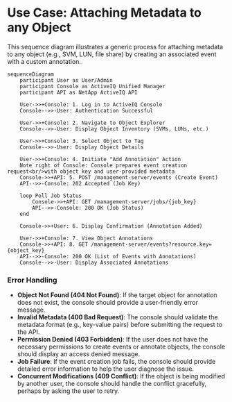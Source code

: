 # Use Case: Attaching Metadata to any Object

This sequence diagram illustrates a generic process for attaching metadata to any object (e.g., SVM, LUN, file share) by creating an associated event with a custom annotation.

```mermaid
sequenceDiagram
    participant User as User/Admin
    participant Console as ActiveIQ Unified Manager
    participant API as NetApp ActiveIQ API

    User->>+Console: 1. Log in to ActiveIQ Console
    Console-->>-User: Authentication Successful

    User->>+Console: 2. Navigate to Object Explorer
    Console-->>-User: Display Object Inventory (SVMs, LUNs, etc.)

    User->>+Console: 3. Select Object to Tag
    Console-->>-User: Display Object Details

    User->>+Console: 4. Initiate "Add Annotation" Action
    Note right of Console: Console prepares event creation request<br/>with object key and user-provided metadata
    Console->>+API: 5. POST /management-server/events (Create Event)
    API-->>-Console: 202 Accepted (Job Key)

    loop Poll Job Status
        Console->>+API: GET /management-server/jobs/{job_key}
        API-->>-Console: 200 OK (Job Status)
    end

    Console->>+User: 6. Display Confirmation (Annotation Added)

    User->>+Console: 7. View Object Annotations
    Console->>+API: 8. GET /management-server/events?resource.key={object_key}
    API-->>-Console: 200 OK (List of Events with Annotations)
    Console-->>-User: Display Associated Annotations
```

### Error Handling

- **Object Not Found (404 Not Found)**: If the target object for annotation does not exist, the console should provide a user-friendly error message.
- **Invalid Metadata (400 Bad Request)**: The console should validate the metadata format (e.g., key-value pairs) before submitting the request to the API.
- **Permission Denied (403 Forbidden)**: If the user does not have the necessary permissions to create events or annotate objects, the console should display an access denied message.
- **Job Failure**: If the event creation job fails, the console should provide detailed error information to help the user diagnose the issue.
- **Concurrent Modifications (409 Conflict)**: If the object is being modified by another user, the console should handle the conflict gracefully, perhaps by asking the user to retry.

